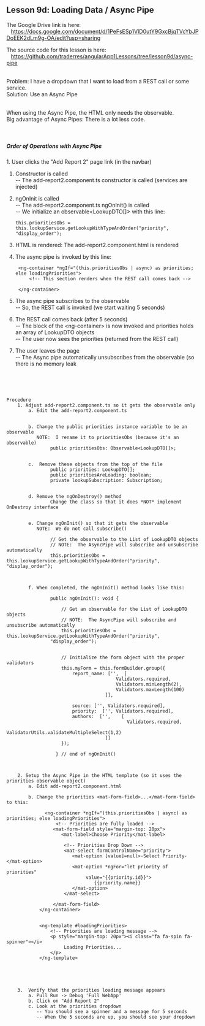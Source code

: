 Lesson 9d:  Loading Data / Async Pipe
-------------------------------------
The Google Drive link is here:<br>
&nbsp;&nbsp;&nbsp;https://docs.google.com/document/d/1PeFsESp1VlD0utY9GxcBjqTVcYbJPDoEEK2dLm9g-OA/edit?usp=sharing
      

The source code for this lesson is here:<br>
&nbsp;&nbsp;&nbsp;https://github.com/traderres/angularApp1Lessons/tree/lesson9d/async-pipe
<br>
<br>

Problem: I have a dropdown that I want to load from a REST call or some service.<br>
Solution: Use an Async Pipe

<br>
When using the Async Pipe, the HTML only needs the observable.<br>
Big advantage of Async Pipes: There is a lot less code.

  
  

<br>
<br>
<br>
<h5>Order of Operations with Async Pipe</h5>
1. User clicks the "Add Report 2" page link (in the navbar)  
 
1. Constructor is called  
    -- The add-report2.component.ts constructor is called (services are injected)  

1. ngOnInit is called  
   -- The add-report2.component.ts ngOnInit() is called  
   -- We initialize an observable&lt;LookupDTO\[]> with this line:
   ```
   this.prioritiesObs = this.lookupService.getLookupWithTypeAndOrder("priority", "display_order");
   ```

1. HTML is rendered: The add-report2.component.html is rendered

1. The async pipe is invoked by this line:
   ```
    <ng-container *ngIf="(this.prioritiesObs | async) as priorities; else loadingPriorities">
        <!-- This section renders when the REST call comes back -->

    </ng-container>
    ```

1. The async pipe subscribes to the observable  
   -- So, the REST call is invoked (we start waiting 5 seconds)  

1. The REST call comes back (after 5 seconds)  
   -- The block of the &lt;ng-container> is now invoked and priorities holds an array of LookupDTO objects  
   -- The user now sees the priorities (returned from the REST call)  

1. The user leaves the page  
   -- The Async pipe automatically unsubscribes from the observable (so there is no memory leak

<br>
<br>
<br>

```
Procedure
    1. Adjust add-report2.component.ts so it gets the observable only
        a. Edit the add-report2.component.ts


        b. Change the public priorities instance variable to be an observable
           NOTE:  I rename it to prioritiesObs (because it's an observable)
	            public prioritiesObs: Observable<LookupDTO[]>;
	

        c.  Remove these objects from the top of the file
                public priorities: LookupDTO[];
                public prioritiesAreLoading: boolean;
                private lookupSubscription: Subscription;
	

        d. Remove the ngOnDestroy() method
                Change the class so that it does *NOT* implement OnDestroy interface


        e. Change ngOnInit() so that it gets the observable
           NOTE:  We do not call subscribe()

                // Get the observable to the List of LookupDTO objects
                // NOTE:  The AsyncPipe will subscribe and unsubscribe automatically
                this.prioritiesObs = this.lookupService.getLookupWithTypeAndOrder("priority", "display_order");



        f. When completed, the ngOnInit() method looks like this:
                
                public ngOnInit(): void {
                
                    // Get an observable for the List of LookupDTO objects
                    // NOTE:  The AsyncPipe will subscribe and unsubscribe automatically
                    this.prioritiesObs = this.lookupService.getLookupWithTypeAndOrder("priority",
                "display_order");
                
                
                    // Initialize the form object with the proper validators
                    this.myForm = this.formBuilder.group({
                        report_name: ['',  [
                                        Validators.required,
                                        Validators.minLength(2),
                                        Validators.maxLength(100)
                                    ]],
                
                        source: ['', Validators.required],
                        priority:  ['', Validators.required],
                        authors:  ['',    [
                                            Validators.required,
                                            ValidatorUtils.validateMultipleSelect(1,2)
                                    ]]
                    });
                
                  } // end of ngOnInit()



    2. Setup the Async Pipe in the HTML template (so it uses the priorities observable object)
        a. Edit add-report2.component.html

        b. Change the priorities <mat-form-field>...</mat-form-field> to this:
	
              <ng-container *ngIf="(this.prioritiesObs | async) as priorities; else loadingPriorities">
                  <!-- Priorities are fully loaded -->
                 <mat-form-field style="margin-top: 20px">
                    <mat-label>Choose Priority</mat-label>
            
                     <!-- Priorities Drop Down -->
                     <mat-select formControlName="priority">
                        <mat-option [value]=null>-Select Priority-</mat-option>
                        <mat-option *ngFor="let priority of priorities"
                             value="{{priority.id}}">
                                {{priority.name}}
                        </mat-option>
                     </mat-select>
            
                 </mat-form-field>
            </ng-container>


            <ng-template #loadingPriorities>
                <!-- Priorities are loading message -->
                <p style="margin-top: 20px"><i class="fa fa-spin fa-spinner"></i>
                     Loading Priorities...
                </p>
            </ng-template>





    3.  Verify that the priorities loading message appears
        a. Pull Run -> Debug 'Full WebApp'
        b. Click on "Add Report 2"
        c. Look at the priorities dropdown
           -- You should see a spinner and a message for 5 seconds
           -- When the 5 seconds are up, you should see your dropdown
  

```
